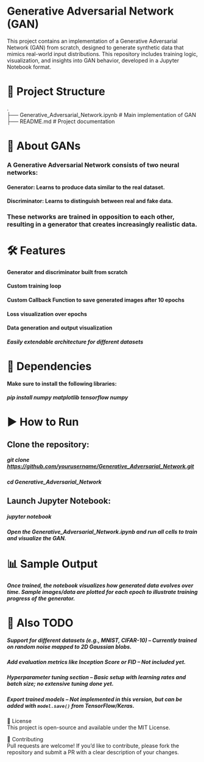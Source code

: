 # Generative Adversarial Network (GAN)
This project contains an implementation of a Generative Adversarial Network (GAN) from scratch, designed to generate synthetic data that mimics real-world input distributions. This repository includes training logic, visualization, and insights into GAN behavior, developed in a Jupyter Notebook format.

# 📁 Project Structure
.<br>
├── Generative_Adversarial_Network.ipynb  # Main implementation of GAN  <br>
├── README.md                             # Project documentation <br>

# 🧠 About GANs
### A Generative Adversarial Network consists of two neural networks:
#### Generator: Learns to produce data similar to the real dataset.  
#### Discriminator: Learns to distinguish between real and fake data.

### These networks are trained in opposition to each other, resulting in a generator that creates increasingly realistic data.

# 🛠️ Features
#### Generator and discriminator built from scratch  
#### Custom training loop  
#### Custom Callback Function to save generated images after 10 epochs
#### Loss visualization over epochs  
#### Data generation and output visualization  
##### Easily extendable architecture for different datasets  

# 🧪 Dependencies
#### Make sure to install the following libraries:
##### pip install numpy matplotlib tensorflow numpy  

# ▶️ How to Run
## Clone the repository:
##### git clone https://github.com/yourusername/Generative_Adversarial_Network.git  
##### cd Generative_Adversarial_Network  

## Launch Jupyter Notebook:
##### jupyter notebook  
##### Open the Generative_Adversarial_Network.ipynb and run all cells to train and visualize the GAN.

# 📊 Sample Output
##### Once trained, the notebook visualizes how generated data evolves over time. Sample images/data are plotted for each epoch to illustrate training progress of the generator.

# 📌 Also TODO
##### Support for different datasets (e.g., MNIST, CIFAR-10) – Currently trained on random noise mapped to 2D Gaussian blobs.  
##### Add evaluation metrics like Inception Score or FID – Not included yet.  
##### Hyperparameter tuning section – Basic setup with learning rates and batch size; no extensive tuning done yet.  

##### Export trained models – Not implemented in this version, but can be added with `model.save()` from TensorFlow/Keras.

📜 License  
This project is open-source and available under the MIT License.

🤝 Contributing  
Pull requests are welcome! If you’d like to contribute, please fork the repository and submit a PR with a clear description of your changes.
